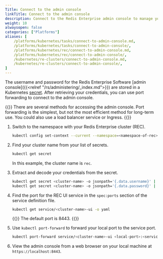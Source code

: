 ```yaml
---
Title: Connect to the admin console
linkTitle: Connect to the admin console
description: Connect to the Redis Enterprise admin console to manage your Redis Enterprise cluster.
weight: 10
alwaysopen: false
categories: ["Platforms"]
aliases: [
    /platforms/kubernetes/tasks/connect-to-admin-console.md,
    /platforms/kubernetes/tasks/connect-to-admin-console/,
    /platforms/kubernetes/rec/connect-to-admin-console.md,
    /platforms/kubernetes/rec/connect-to-admin-console/,
    /kubernetes/re-clusters/connect-to-admin-console.md,
    /kubernetes/re-clusters/connect-to-admin-console/,
]
---
```


The username and password for the Redis Enterprise Software [admin console]({{<relref "/rs/administering/_index.md">}}) are stored in a Kubernetes [secret](https://kubernetes.io/docs/concepts/configuration/secret/). After retrieving your credentials, you can use port forwarding to connect to the admin console.

{{<note>}}
There are several methods for accessing the admin console. Port forwarding is the simplest, but not the most efficient method for long-term use. You could also use a load balancer service or Ingress. 
{{</note>}}

1. Switch to the namespace with your Redis Enterprise cluster (REC).

    ```sh
    kubectl config set-context --current --namespace=<namespace-of-rec>
    ```

1. Find your cluster name from your list of secrets.

    ```sh
    kubectl get secret
    ```

    In this example, the cluster name is `rec`.

1. Extract and decode your credentials from the secret.

    ```sh
    kubectl get secret <cluster-name> -o jsonpath='{.data.username}' | base64 --decode
    kubectl get secret <cluster-name> -o jsonpath='{.data.password}' | base64 --decode
    ```

1. Find the port for the REC UI service in the `spec:ports` section of the service definition file.

    ```sh
    kubectl get service/<cluster-name>-ui -o yaml
    ```

    {{<note>}}
    The default port is 8443.
    {{</note>}}

1. Use `kubectl port-forward` to forward your local port to the service port.

    ```sh
    kubectl port-forward service/<cluster-name>-ui <local-port>:<service-port>
   ```

1. View the admin console from a web browser on your local machine at `https://localhost:8443`.

